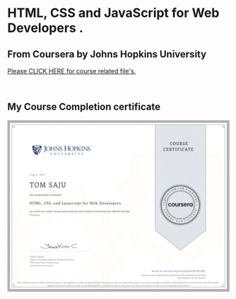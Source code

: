 # HTML, CSS and JavaScript for Web Developers .
## From Coursera by Johns Hopkins University
[Please CLICK HERE for course related file's.](https://github.com/TomSaju2001/Coursera-test/tree/gh-pages)

<br>


## My Course Completion certificate 

![certificate](Course_Certificate/certificate.png)

